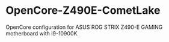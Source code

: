 # OpenCore-Z490E-CometLake
OpenCore configuration for ASUS ROG STRIX Z490-E GAMING motherboard with i9-10900K. 
